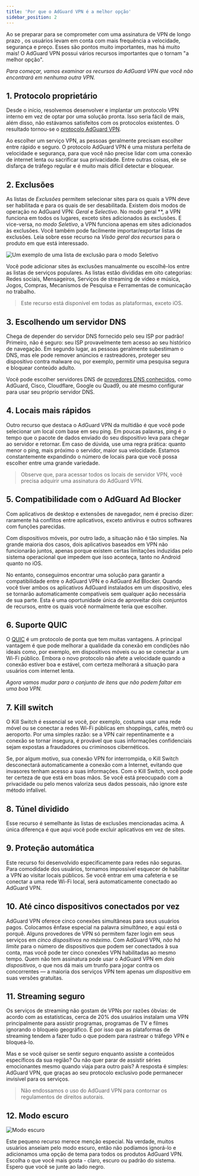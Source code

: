 ```yaml
---
title: 'Por que o AdGuard VPN é a melhor opção'
sidebar_position: 2
---
```


Ao se preparar para se comprometer com uma assinatura de VPN de longo prazo [](subscription.md), os usuários levam em conta com mais frequência a velocidade, segurança e preço. Esses são pontos muito importantes, mas há muito mais! O AdGuard VPN possui vários recursos importantes que o tornam "a melhor opção".

*Para começar, vamos examinar os recursos do AdGuard VPN que você não encontrará em nenhuma outra VPN.*

## 1. Protocolo proprietário
Desde o início, resolvemos desenvolver e implantar um protocolo VPN interno em vez de optar por uma solução pronta. Isso seria fácil de mais, além disso, não estávamos satisfeitos com os protocolos existentes. O resultado tornou-se o [protocolo AdGuard VPN](adguard-vpn-protocol.mdx).

Ao escolher um serviço VPN, as pessoas geralmente precisam escolher entre rápido e seguro. O protocolo AdGuard VPN é uma mistura perfeita de velocidade e segurança, para que você não precise lidar com uma conexão de internet lenta ou sacrificar sua privacidade. Entre outras coisas, ele se disfarça de tráfego regular e é muito mais difícil detectar e bloquear.

## 2. Exclusões
As listas de *Exclusões* permitem selecionar sites para os quais a VPN deve ser habilitada e para os quais de ser desabilitada. Existem dois modos de operação no AdGuard VPN: *Geral* e *Selectivo*. No modo geral **, a VPN funciona em todos os lugares, exceto sites adicionados às exclusões. E vice-versa, no *modo Seletivo*, a VPN funciona apenas em sites adicionados às exclusões. Você também pode facilmente importar/exportar listas de exclusões. Leia sobre esse recurso na *Visão geral dos recursos* para o produto em que está interessado.

![Um exemplo de uma lista de exclusão para o modo Seletivo](https://cdn.adguardvpn.com/public/Adguard/Blog/vpn_export_exclusions.png)

Você pode adicionar sites às exclusões manualmente ou escolhê-los entre as listas de serviços populares. As listas estão divididas em oito categorias: Redes sociais, Mensageiros, Serviços de streaming de vídeo e música, Jogos, Compras, Mecanismos de Pesquisa e Ferramentas de comunicação no trabalho.

> Este recurso está disponível em todas as plataformas, exceto iOS.

## 3. Escolhendo um servidor DNS
Chega de depender do servidor DNS fornecido pelo seu ISP por padrão! Primeiro, não é seguro: seu ISP provavelmente tem acesso ao seu histórico de navegação. Em segundo lugar, as pessoas geralmente subestimam o DNS, mas ele pode remover anúncios e rastreadores, proteger seu dispositivo contra malware ou, por exemplo, permitir uma pesquisa segura e bloquear conteúdo adulto.

Você pode escolher servidores DNS de [provedores DNS conhecidos](https://adguard-dns.io/kb/general/dns-providers/), como AdGuard, Cisco, Cloudflare, Google ou Quad9, ou até mesmo configurar para usar seu próprio servidor DNS.

## 4. Locais mais rápidos

Outro recurso que destaca o AdGuard VPN da multidão é que você pode selecionar um local com base em seu ping. Em poucas palavras, ping é o tempo que o pacote de dados enviado do seu dispositivo leva para chegar ao servidor e retornar. Em caso de dúvida, use uma regra prática: quanto menor o ping, mais próximo o servidor, maior sua velocidade. Estamos constantemente expandindo o número de locais para que você possa escolher entre uma grande variedade.

> Observe que, para acessar todos os locais de servidor VPN, você precisa adquirir uma assinatura do AdGuard VPN.

## 5. Compatibilidade com o AdGuard Ad Blocker

Com aplicativos de desktop e extensões de navegador, nem é preciso dizer: raramente há conflitos entre aplicativos, exceto antivírus e outros softwares com funções parecidas.

Com dispositivos móveis, por outro lado, a situação não é tão simples. Na grande maioria dos casos, dois aplicativos baseados em VPN não funcionarão juntos, apenas porque existem certas limitações induzidas pelo sistema operacional que impedem que isso aconteça, tanto no Android quanto no iOS.

No entanto, conseguimos encontrar uma solução para garantir a compatibilidade entre o AdGuard VPN e o AdGuard Ad Blocker. Quando você tiver ambos os aplicativos AdGuard instalados em um dispositivo, eles se tornarão automaticamente compatíveis sem qualquer ação necessária de sua parte. Esta é uma oportunidade única de aproveitar dois conjuntos de recursos, entre os quais você normalmente teria que escolher.

## 6. Suporte QUIC
O [QUIC](https://adguard.com/blog/dns-over-quic.html) é um protocolo de ponta que tem muitas vantagens. A principal vantagem é que pode melhorar a qualidade da conexão em condições não ideais como, por exemplo, em dispositivos móveis ou ao se conectar a um Wi-Fi público. Embora o novo protocolo não afete a velocidade quando a conexão estiver boa e estável, com certeza melhorará a situação para usuários com internet lenta.

*Agora vamos mudar para o conjunto de itens que não podem faltar em uma boa VPN.*

## 7. Kill switch
O Kill Switch é essencial se você, por exemplo, costuma usar uma rede móvel ou se conectar a redes Wi-Fi públicas em shoppings, cafés, metrô ou aeroporto. Por uma simples razão: se a VPN cair repentinamente e a conexão se tornar insegura, é provável que suas informações confidenciais sejam expostas a fraudadores ou criminosos cibernéticos.

Se, por algum motivo, sua conexão VPN for interrompida, o Kill Switch desconectará automaticamente a conexão com a Internet, evitando que invasores tenham acesso a suas informações. Com o Kill Switch, você pode ter certeza de que está em boas mãos. Se você está preocupado com a privacidade ou pelo menos valoriza seus dados pessoais, não ignore este método infalível.

## 8. Túnel dividido
Esse recurso é semelhante às listas de exclusões mencionadas acima. A única diferença é que aqui você pode excluir aplicativos em vez de sites.

## 9. Proteção automática
Este recurso foi desenvolvido especificamente para redes não seguras. Para comodidade dos usuários, tornamos impossível esquecer de habilitar a VPN ao visitar locais públicos. Se você entrar em uma cafeteria e se conectar a uma rede Wi-Fi local, será automaticamente conectado ao AdGuard VPN.

## 10. Até cinco dispositivos conectados por vez
AdGuard VPN oferece cinco conexões simultâneas para seus usuários pagos. Colocamos ênfase especial na palavra *simultâneo*, e aqui está o porquê. Alguns provedores de VPN só permitem fazer login em seus serviços em *cinco dispositivos no máximo*. Com AdGuard VPN, *não há limite* para o número de dispositivos que podem ser conectados à sua conta, mas você pode ter cinco conexões VPN habilitadas ao mesmo tempo. Quem não tem assinatura pode usar o AdGuard VPN em *dois dispositivos*, o que nos dá mais um trunfo para jogar contra os concorrentes — a maioria dos serviços VPN tem apenas *um dispositivo* em suas versões gratuitas.

## 11. Streaming seguro
Os serviços de streaming não gostam de VPNs por razões óbvias: de acordo com as estatísticas, cerca de 20% dos usuários instalam uma VPN principalmente para assistir programas, programas de TV e filmes ignorando o bloqueio geográfico. É por isso que as plataformas de streaming tendem a fazer tudo o que podem para rastrear o tráfego VPN e bloqueá-lo.

Mas e se você quiser se sentir seguro enquanto assiste a conteúdos específicos da sua região? Ou não quer parar de assistir séries emocionantes mesmo quando viaja para outro país? A resposta é simples: AdGuard VPN, que graças ao seu protocolo exclusivo pode permanecer invisível para os serviços.

> Não endossamos o uso do AdGuard VPN para contornar os regulamentos de direitos autorais.

## 12. Modo escuro

![Modo escuro](https://cdn.adguardvpn.com/public/Adguard/Blog/vpn/main_en_black.png)

Este pequeno recurso merece menção especial. Na verdade, muitos usuários anseiam pelo modo escuro, então não podíamos ignorá-lo e adicionamos uma opção de tema para todos os produtos AdGuard VPN. Escolha o que você mais gosta - claro, escuro ou padrão do sistema. Espero que você se junte ao lado negro.
